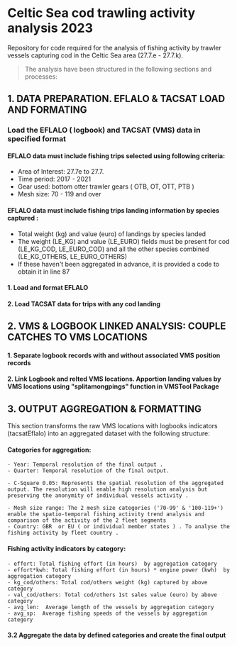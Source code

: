 # Celtic Sea cod trawling activity analysis 2023

Repository for code required for the analysis of fishing activity by trawler vessels  capturing cod in the Celtic Sea area (27.7.e - 27.7.k).

> The analysis have been structured in the following sections and processes:


 
##  1. DATA PREPARATION. EFLALO & TACSAT LOAD AND FORMATING     

 

### Load the EFLALO ( logbook) and TACSAT (VMS) data in specified format


#### EFLALO data must  include fishing trips selected using following criteria: 

   - Area of Interest: 27.7e to 27.7.
   - Time period: 2017 - 2021
   - Gear used: bottom otter trawler gears ( OTB, OT, OTT, PTB )
   - Mesh size: 70 - 119 and over

#### EFLALO data  must include fishing trips landing information by species captured : 

   - Total weight (kg) and value (euro) of landings by species landed 
   - The weight (LE_KG) and value (LE_EURO) fields must be present for cod (LE_KG_COD, LE_EURO_COD) and all the other species combined (LE_KG_OTHERS, LE_EURO_OTHERS)
   - If these haven't been aggregated in advance, it is provided a code to obtain it in line 87 




####  1. Load and format EFLALO
  
####  2. Load TACSAT data for trips with any cod landing
  
  
  
 
##  2. VMS & LOGBOOK LINKED ANALYSIS: COUPLE CATCHES TO VMS LOCATIONS  
 
    
    
    
  ####  1. Separate logbook records with and without associated VMS position records 
  
  
  ####  2. Link Logbook and relted VMS locations. Apportion landing values by VMS locations using "splitamongpings" function in VMSTool Package 
  
  
    
##  3. OUTPUT AGGREGATION & FORMATTING                       
    
    
This section transforms the raw VMS locations with logbooks indicators (tacsatEflalo) into an aggregated dataset with the following structure: 
    
#### Categories for aggregation: 
    
    - Year: Temporal resolution of the final output . 
    - Quarter: Temporal resolution of the final output. 
    
    - C-Square 0.05: Represents the spatial resolution of the aggregated output. The resolution will enable high resolution analysis but preserving the anonymity of individual vessels activity . 
        
    - Mesh size range: The 2 mesh size categories ('70-99' & '100-119+') enable the spatio-temporal fishing activity trend analysis and comparison of the activity of the 2 fleet segments 
    - Country: GBR  or EU ( or individual member states ) . To analyse the fishing activity by fleet country . 
    
#### Fishing activity indicators by category:
    
    - effort: Total fishing effort (in hours)  by aggregation category
    - effort*kwh: Total fishing effort (in hours) * engine power (kwh)  by aggregation category
    - kg_cod/others: Total cod/others weight (kg) captured by above category
    - val_cod/others: Total cod/others 1st sales value (euro) by above category
    - avg_len:  Average length of the vessels by aggregation category
    - avg_sp:  Average fishing speeds of the vessels by aggregation category
        
        
 #### 3.2 Aggregate the data by defined categories and create the final output
    
